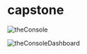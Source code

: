 # capstone

![theConsole](https://user-images.githubusercontent.com/113660380/204805822-23dc179d-7ac1-47f6-b0e9-761818819773.png)


![theConsoleDashboard](https://user-images.githubusercontent.com/113660380/204805769-ea66b444-1f31-4135-ae31-e72989e327c9.png)
